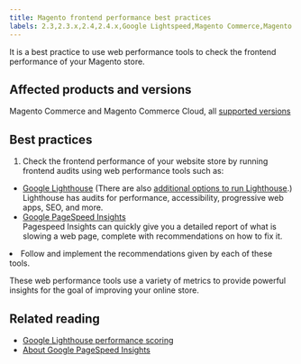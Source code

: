 ```yaml
---
title: Magento frontend performance best practices
labels: 2.3,2.3.x,2.4,2.4.x,Google Lightspeed,Magento Commerce,Magento Commerce Cloud,Pagespeed Insights,best practices,frontend performance tool,seo,store
---
```


It is a best practice to use web performance tools to check the frontend performance of your Magento store.

## Affected products and versions

Magento Commerce and Magento Commerce Cloud, all [supported versions](https://magento.com/sites/default/files/magento-software-lifecycle-policy.pdf)

## Best practices

1. Check the frontend performance of your website store by running frontend audits using web performance tools such as:

* [Google Lighthouse](https://web.dev/measure/) (There are also [additional options to run Lighthouse](https://developers.google.com/web/tools/lighthouse/).)  
     Lighthouse has audits for performance, accessibility, progressive web apps, SEO, and more.
* [Google PageSpeed Insights](https://developers.google.com/speed/pagespeed/insights/)  
     Pagespeed Insights can quickly give you a detailed report of what is slowing a web page, complete with recommendations on how to fix it.

<li>Follow and implement the recommendations given by each of these tools.</li>

These web performance tools use a variety of metrics to provide powerful insights for the goal of improving your online store.

## Related reading

* [Google Lighthouse performance scoring](https://web.dev/performance-scoring/)
* [About Google PageSpeed Insights](https://developers.google.com/speed/pagespeed/insights/)

 